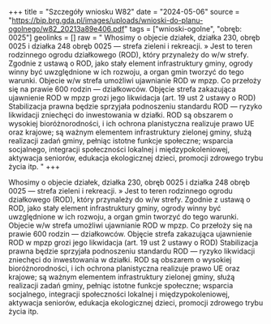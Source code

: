 +++
title = "Szczegóły wniosku W82"
date = "2024-05-06"
source = "https://bip.brg.gda.pl/images/uploads/wnioski-do-planu-ogolnego/w82_20213a89e406.pdf"
tags = ["wnioski-ogolne", "obręb: 0025"]
geolinks = []
raw = " Whosimy o objecie działek, działka 230, obręb 0025 i działka 248 obręb 0025 — strefa zieleni i rekreacji. » Jest to teren rodzinnego ogrodu działkowego (ROD), który przynależy do w/w strefy. Zgodnie z ustawą o ROD, jako stały element infrastruktury gminy, ogrody winny być uwzględnione w ich rozwoju, a organ gmin tworzyć do tego warunki. Objecie w/w strefa umożliwi ujawnianie ROD w mpzp. Co przełoży się na prawie 600 rodzin — działkowców. Objęcie strefa zakazująca ujawnienie ROD w mpzp grozi jego likwidacja (art. 19 ust 2 ustawy o ROD) Stabilizacja prawna będzie sprzyjała podnoszeniu standardu ROD — ryzyko likwidacji zniechęci do inwestowania w działki. ROD są obszarem o wysokiej bioróżnorodności, i ich ochrona planistyczna realizuje prawo UE oraz krajowe; są ważnym elementem infrastruktury zielonej gminy, służą realizacji zadań gminy, pełniąc istotne funkcje społeczne; wsparcia socjalnego, integracji społeczności lokalnej i międzypokoleniowej, aktywacja seniorów, edukacja ekologicznej dzieci, promocji zdrowego trybu życia itp. "
+++

 Whosimy o objecie działek, działka 230, obręb 0025 i działka 248 obręb 0025 — strefa zieleni i rekreacji. »
Jest to teren rodzinnego ogrodu działkowego (ROD), który przynależy do w/w strefy. Zgodnie z ustawą
o ROD, jako stały element infrastruktury gminy, ogrody winny być uwzględnione w ich rozwoju, a organ
gmin tworzyć do tego warunki. Objecie w/w strefa umożliwi ujawnianie ROD w mpzp. Co przełoży się na
prawie 600 rodzin — działkowców. Objęcie strefa zakazująca ujawnienie ROD w mpzp grozi jego
likwidacja (art. 19 ust 2 ustawy o ROD) Stabilizacja prawna będzie sprzyjała podnoszeniu standardu ROD
— ryzyko likwidacji zniechęci do inwestowania w działki. ROD są obszarem o wysokiej bioróżnorodności,
i ich ochrona planistyczna realizuje prawo UE oraz krajowe; są ważnym elementem infrastruktury zielonej
gminy, służą realizacji zadań gminy, pełniąc istotne funkcje społeczne; wsparcia socjalnego, integracji
społeczności lokalnej i międzypokoleniowej, aktywacja seniorów, edukacja ekologicznej dzieci, promocji
zdrowego trybu życia itp.



